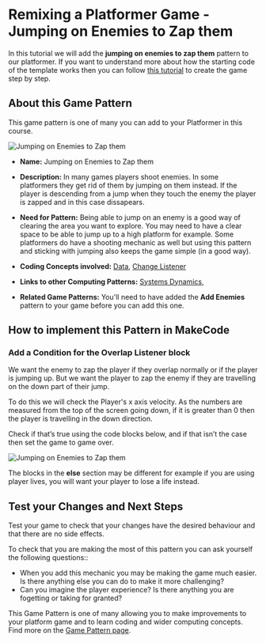 # Remixing a Platformer Game - Jumping on Enemies to Zap them

In this tutorial we will add the  **jumping on enemies to zap them** pattern to our platformer.
If you want to understand more about how the starting code of the template works then you can follow [this tutorial](https://arcade.makecode.com/beta#tutorial:https://github.com/mickfuzz/makecode-platformer-101)
 to create the game step by step.

## About this Game Pattern

This game pattern is one of many you can add to your Platformer in this course.

![Jumping on Enemies to Zap them](https://raw.githubusercontent.com/mickfuzz/makecode-platformer-101/master/images/patterns/gameMechanics_jumping.jpg)

* **Name:** Jumping on Enemies to Zap them

* **Description:** In many games players shoot enemies. In some platformers they get rid of them by jumping on them instead. 
If the player is descending from a jump when they touch the enemy the player is zapped and in this case dissapears. 

* **Need for Pattern:** Being able to jump on an enemy is a good way of clearing the area you want to explore. You may need to have a 
clear space to be able to jump up to a high platform for example. Some platformers do have a 
shooting mechanic as well but using this pattern and sticking with jumping also keeps the game simple (in a good way).

* **Coding Concepts involved:** [Data](codingConcepts#data), [Change Listener](widerPatterns#change-listener)

* **Links to other Computing Patterns:** [Systems Dynamics](widerPatterns#systems-dynamics),

* **Related Game Patterns:** You'll need to have added the **Add Enemies** pattern to your game before you can add this one. 

## How to implement this Pattern in MakeCode

### Add a Condition for the Overlap Listener block

We want the enemy to zap the player if they overlap normally or if the player is jumping up. But we want the player to 
zap the enemy if they are travelling on the down part of their jump. 

To do this we will check the Player's x axis velocity. As the numbers are measured from the top of the screen going down, if it is greater than 0 then the player is travelling in the down direction. 

Check if that’s true using the code blocks below, and if that isn’t the case then set the game to game over. 

![Jumping on Enemies to Zap them](https://raw.githubusercontent.com/mickfuzz/makecode-platformer-101/master/images/jumpOnEnemies1.png)

The blocks in the **else** section may be different for example if you are using player lives, you will want your player to lose a life instead. 

## Test your Changes and Next Steps

Test your game to check that your changes have the desired behaviour and that there are no side effects.

To check that you are making the most of this pattern you can ask yourself the following questions::

* When you add this mechanic you may be making the game much easier. Is there anything else you can do to make it more challenging? 
* Can you imagine the player experience? Is there anything you are fogetting or taking for granted?

This Game Pattern is one of many allowing you to make improvements to your platform game and to learn coding and wider computing concepts. Find more on the [Game Pattern page](gamePatterns.md). 


